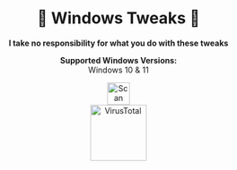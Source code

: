 <!DOCTYPE html>
<html lang="en">
<head>
    <meta charset="UTF-8">
    <meta name="viewport" content="width=device-width, initial-scale=1.0">
</head>
<body>

<h1 align="center">🚀 Windows Tweaks 🚀</h1>

<p align="center">
  <strong>I take no responsibility for what you do with these tweaks</strong>
</p>

<p align="center">
  <strong>Supported Windows Versions:</strong><br>
  Windows 10 & 11
</p>

<p align="center">
  <img src="https://github.com/kubsonxtm/website/blob/main/scan.png?raw=true" alt="Scan Count" style="width: 40px; height: auto; max-width: 100px; max-height: 100px;">
  <br>
  <a href="https://www.virustotal.com/gui/file/a821d9f787193fa3a0b058a2e4de387b04103141ace769e065b5aba8501799ae?nocache=1" target="_blank">
    <img src="https://www.trustradius.com/_next/image?url=https%3A%2F%2Fmedia.trustradius.com%2Fproduct-logos%2FqZ%2FAJ%2FRAT0RK7MQK2V-180x180.PNG&w=128&q=75" alt="VirusTotal" style="width: 100px; height: auto;">
  </a>
  <br>
</p>

</body>
</html>
